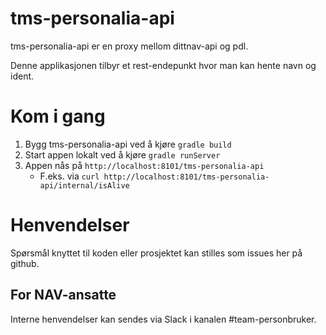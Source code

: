 # tms-personalia-api

tms-personalia-api er en proxy mellom dittnav-api og pdl.

Denne applikasjonen tilbyr et rest-endepunkt hvor man kan hente navn og ident.

# Kom i gang
1. Bygg tms-personalia-api ved å kjøre `gradle build`
1. Start appen lokalt ved å kjøre `gradle runServer`
1. Appen nås på `http://localhost:8101/tms-personalia-api`
   * F.eks. via `curl http://localhost:8101/tms-personalia-api/internal/isAlive`

# Henvendelser

Spørsmål knyttet til koden eller prosjektet kan stilles som issues her på github.

## For NAV-ansatte

Interne henvendelser kan sendes via Slack i kanalen #team-personbruker.
